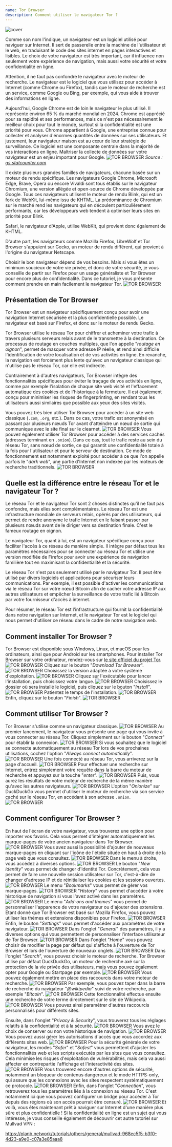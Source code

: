 ```yaml
---
name: Tor Browser
description: Comment utiliser le navigateur Tor ?
---
```

![cover](assets/cover.webp)

Comme son nom l'indique, un navigateur est un logiciel utilisé pour naviguer sur Internet. Il sert de passerelle entre la machine de l'utilisateur et le web, en traduisant le code des sites internet en pages interactives et lisibles. Le choix de votre navigateur est très important, car il influence non seulement votre expérience de navigation, mais aussi votre sécurité et votre confidentialité en ligne.

Attention, il ne faut pas confondre le navigateur avec le moteur de recherche. Le navigateur est le logiciel que vous utilisez pour accéder à Internet (comme Chrome ou Firefox), tandis que le moteur de recherche est un service, comme Google ou Bing, par exemple, qui vous aide à trouver des informations en ligne.

Aujourd'hui, Google Chrome est de loin le navigateur le plus utilisé. Il représente environ 65 % du marché mondial en 2024. Chrome est apprécié pour sa rapidité et ses performances, mais ce n'est pas nécessairement le meilleur choix pour tout le monde, surtout si la confidentialité est une priorité pour vous. Chrome appartient à Google, une entreprise connue pour collecter et analyser d'énormes quantités de données sur ses utilisateurs. Et justement, leur navigateur maison est au cœur de leur stratégie de surveillance. Ce logiciel est une composante centrale dans la majorité de vos interactions en ligne. Maîtriser la collecte de données sur votre navigateur est un enjeu important pour Google.
![TOR BROWSER](assets/notext/01.webp)
*Source : [gs.statcounter.com](https://gs.statcounter.com/browser-market-share)*

Il existe plusieurs grandes familles de navigateurs, chacune basée sur un moteur de rendu spécifique. Les navigateurs Google Chrome, Microsoft Edge, Brave, Opera ou encore Vivaldi sont tous établis sur le navigateur Chromium, une version allégée et open-source de Chrome développée par Google. Tous ces navigateurs utilisent le moteur de rendu Blink, qui est un fork de WebKit, lui-même issu de KHTML. La prédominance de Chromium sur le marché rend les navigateurs qui en découlent particulièrement performants, car les développeurs web tendent à optimiser leurs sites en priorité pour Blink.

Safari, le navigateur d'Apple, utilise WebKit, qui provient donc également de KHTML.

D'autre part, les navigateurs comme Mozilla Firefox, LibreWolf et Tor Browser s'appuient sur Gecko, un moteur de rendu différent, qui provient à l'origine du navigateur Netscape.

Choisir le bon navigateur dépend de vos besoins. Mais si vous êtes un minimum soucieux de votre vie privée, et donc de votre sécurité, je vous conseille de partir sur Firefox pour un usage généraliste et Tor Browser pour encore plus de confidentialité. Dans ce tutoriel, je vous présente comment prendre en main facilement le navigateur Tor.
![TOR BROWSER](assets/notext/02.webp)

## Présentation de Tor Browser

Tor Browser est un navigateur spécifiquement conçu pour avoir une navigation Internet sécurisée et la plus confidentielle possible. Le navigateur est basé sur Firefox, et donc sur le moteur de rendu Gecko.

Tor Browser utilise le réseau Tor pour chiffrer et acheminer votre trafic à travers plusieurs serveurs relais avant de le transmettre à la destination. Ce processus de routage en couches multiples, que l'on appelle "*routage en oignon*", permet de masquer votre adresse IP réelle, et rend ainsi difficile l'identification de votre localisation et de vos activités en ligne. En revanche, la navigation est forcément plus lente qu'avec un navigateur classique qui n'utilise pas le réseau Tor, car elle est indirecte.

Contrairement à d'autres navigateurs, Tor Browser intègre des fonctionnalités spécifiques pour éviter le traçage de vos activités en ligne, comme par exemple l'isolation de chaque site web visité et l'effacement automatique des cookies et de l'historique à la fermeture. Il est également conçu pour minimiser les risques de fingerprinting, en rendant tous les utilisateurs aussi similaires que possible aux yeux des sites visités.

Vous pouvez très bien utiliser Tor Browser pour accéder à un site web classique (`.com`, `.org`, etc.). Dans ce cas, votre trafic est anonymisé en passant par plusieurs nœuds Tor avant d'atteindre un nœud de sortie qui communique avec le site final sur le clearnet.
![TOR BROWSER](assets/notext/03.webp)
Vous pouvez également utiliser Tor Browser pour accéder à des services cachés (adresses terminant en `.onion`). Dans ce cas, tout le trafic reste au sein du réseau Tor, sans nœud de sortie, ce qui garantit une confidentialité totale à la fois pour l'utilisateur et pour le serveur de destination. Ce mode de fonctionnement est notamment exploité pour accéder à ce que l'on appelle parfois le "*dark web*", une partie d'Internet non indexée par les moteurs de recherche traditionnels.
![TOR BROWSER](assets/notext/04.webp)

## Quelle est la différence entre le réseau Tor et le navigateur Tor ?

Le réseau Tor et le navigateur Tor sont 2 choses distinctes qu'il ne faut pas confondre, mais elles sont complémentaires. Le réseau Tor est une infrastructure mondiale de serveurs relais, opérés par des utilisateurs, qui permet de rendre anonyme le trafic Internet en le faisant passer par plusieurs nœuds avant de le diriger vers sa destination finale. C'est le fameux routage en oignon.

Le navigateur Tor, quant à lui, est un navigateur spécifique conçu pour faciliter l'accès à ce réseau de manière simple. Il intègre par défaut tous les paramètres nécessaires pour se connecter au réseau Tor et utilise une version modifiée de Firefox pour avoir une expérience de navigation familière tout en maximisant la confidentialité et la sécurité.

Le réseau Tor n'est pas seulement utilisé par le navigateur Tor. Il peut être utilisé par divers logiciels et applications pour sécuriser leurs communications. Par exemple, il est possible d'activer les communications via le réseau Tor sur votre nœud Bitcoin afin de cacher votre adresse IP aux autres utilisateurs et empêcher la surveillance de votre trafic lié à Bitcoin par votre fournisseur d'accès à internet.

Pour résumer, le réseau Tor est l'infrastructure qui fournit la confidentialité dans notre navigation sur Internet, et le navigateur Tor est le logiciel qui nous permet d'utiliser ce réseau dans le cadre de notre navigation web.

## Comment installer Tor Browser ?

Tor Browser est disponible sous Windows, Linux, et macOS pour les ordinateurs, ainsi que pour Android sur les smartphones. Pour installer Tor Browser sur votre ordinateur, rendez-vous sur [le site officiel du projet Tor](https://www.torproject.org/).
![TOR BROWSER](assets/notext/05.webp)
Cliquez sur le bouton "*Download Tor Browser*".
![TOR BROWSER](assets/notext/06.webp)
Choisissez la version adaptée à votre système d'exploitation.
![TOR BROWSER](assets/notext/07.webp)
Cliquez sur l'exécutable pour lancer l'installation, puis choisissez votre langue.
![TOR BROWSER](assets/notext/08.webp)
Choisissez le dossier où sera installé le logiciel, puis cliquez sur le bouton "*Install*".
![TOR BROWSER](assets/notext/09.webp)
Patientez le temps de l'installation.
![TOR BROWSER](assets/notext/10.webp)
Enfin, cliquez sur le bouton "*Finish*".
![TOR BROWSER](assets/notext/11.webp)

## Comment utiliser Tor Browser ?

Tor Browser s'utilise comme un navigateur classique.
![TOR BROWSER](assets/notext/12.webp)
Au premier lancement, le navigateur vous présente une page qui vous invite à vous connecter au réseau Tor. Cliquez simplement sur le bouton "*Connect*" pour établir la connexion.
![TOR BROWSER](assets/notext/13.webp)
Si vous souhaitez que le logiciel se connecte automatiquement au réseau Tor lors de vos prochaines utilisations, cochez l'option "*Always connect automatically*".
![TOR BROWSER](assets/notext/14.webp)
Une fois connecté au réseau Tor, vous arriverez sur la page d'accueil.
![TOR BROWSER](assets/notext/15.webp)
Pour effectuer une recherche sur Internet, entrez simplement votre requête dans la barre du moteur de recherche et appuyez sur la touche "*enter*".
![TOR BROWSER](assets/notext/16.webp)
Puis, vous aurez les résultats de votre moteur de recherche de la même manière qu'avec les autres navigateurs.
![TOR BROWSER](assets/notext/17.webp)
L'option "*Onionize*" sur DuckDuckGo vous permet d'utiliser le moteur de recherche via son service caché sur le réseau Tor, en accédant à son adresse `.onion`.
![TOR BROWSER](assets/notext/18.webp)

## Comment configurer Tor Browser ?

En haut de l'écran de votre navigateur, vous trouverez une option pour importer vos favoris. Cela vous permet d'intégrer automatiquement les marque-pages de votre ancien navigateur dans Tor Browser.
![TOR BROWSER](assets/notext/19.webp)
Vous avez aussi la possibilité d'ajouter de nouveaux marque-pages en cliquant sur l'icône de l'étoile située en haut à droite de la page web que vous consultez.
![TOR BROWSER](assets/notext/20.webp)
Dans le menu à droite, vous accédez à diverses options.
![TOR BROWSER](assets/notext/21.webp)
Le bouton "*New identity*" vous permet de changer d'identité Tor. Concrètement, cela vous permet de faire une nouvelle session utilisateur sur Tor, c'est-à-dire de changer d'adresse IP et de réinitialiser les cookies et les sessions ouvertes.
![TOR BROWSER](assets/notext/22.webp)
Le menu "*Bookmarks*" vous permet de gérer vos marque-pages.
![TOR BROWSER](assets/notext/23.webp)
"*History*" vous permet d'accéder à votre historique de navigation si vous l'avez activé dans les paramètres.
![TOR BROWSER](assets/notext/24.webp)
Le menu "*Add-ons and themes*" vous permet de personnaliser l'apparence de votre navigateur ou d'ajouter des extensions. Étant donné que Tor Browser est basé sur Mozilla Firefox, vous pouvez utiliser les thèmes et extensions disponibles pour Firefox.
![TOR BROWSER](assets/notext/25.webp)
Enfin, le bouton "*Settings*" vous permet d'accéder aux paramètres de votre navigateur.
![TOR BROWSER](assets/notext/26.webp)
Dans l'onglet "*General*" des paramètres, il y a diverses options qui vous permettent de personnaliser l'interface utilisateur de Tor Browser.
![TOR BROWSER](assets/notext/27.webp)
Dans l'onglet "*Home*" vous pouvez choisir de modifier la page par défaut qui s'affiche à l'ouverture de Tor Browser et lors de l'ouverture de nouveaux onglets.
![TOR BROWSER](assets/notext/28.webp)
Dans l'onglet "*Search*", vous pouvez choisir le moteur de recherche. Tor Browser utilise par défaut DuckDuckGo, un moteur de recherche axé sur la protection de la vie privée des utilisateurs, mais vous pouvez également opter pour Google ou Startpage par exemple.
![TOR BROWSER](assets/notext/29.webp)
Vous pouvez également mettre en place des raccourcis dans votre moteur de recherche.
![TOR BROWSER](assets/notext/30.webp)
Par exemple, vous pouvez taper dans la barre de recherche du navigateur "*@wikipedia*" suivi de votre recherche, par exemple "*Bitcoin*".
![TOR BROWSER](assets/notext/31.webp)
Cette fonctionnalité effectue ensuite une recherche de votre terme directement sur le site de Wikipedia.
![TOR BROWSER](assets/notext/32.webp)
Vous pouvez ainsi paramétrer d'autres raccourcis personnalisés pour différents sites.

Ensuite, dans l'onglet "*Privacy & Security*", vous trouverez tous les réglages relatifs à la confidentialité et à la sécurité.
![TOR BROWSER](assets/notext/33.webp)
Vous avez le choix de conserver ou non votre historique de navigation.
![TOR BROWSER](assets/notext/34.webp)
Vous pouvez aussi gérer les autorisations d'accès que vous accordez aux différents sites web.
![TOR BROWSER](assets/notext/35.webp)
Pour la sécurité générale de votre navigateur, les modes "*Safer*" et "*Safest*" vous permettent d'ajuster les fonctionnalités web et les scripts exécutés par les sites que vous consultez. Cela minimise les risques d'exploitation de vulnérabilités, mais cela va aussi affecter en contrepartie l'affichage et l'interactivité des sites.
![TOR BROWSER](assets/notext/36.webp)
Vous trouverez encore d'autres options de sécurité, notamment un bloqueur de contenus dangereux et le mode HTTPS-only, qui assure que les connexions avec les sites respectent systématiquement ce protocole.
![TOR BROWSER](assets/notext/37.webp)
Enfin, dans l'onglet "*Connection*", vous retrouverez tous les paramètres liés à la connexion au réseau Tor. C'est notamment ici que vous pouvez configurer un bridge pour accéder à Tor depuis des régions où son accès pourrait être censuré.
![TOR BROWSER](assets/notext/38.webp)
Et voilà, vous êtes maintenant prêt à naviguer sur Internet d'une manière plus sûre et plus confidentielle ! Si la confidentialité en ligne est un sujet qui vous intéresse, je vous conseille également de découvrir cet autre tutoriel sur Mullvad VPN :

https://planb.network/tutorials/others/general/mullvad-968ec5f5-b3f0-4d23-a9e0-c07a3e85aaa8
